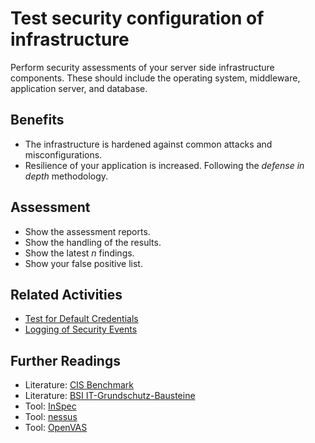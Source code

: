 # Test security configuration of infrastructure

Perform security assessments of your server side infrastructure components. These should include the operating system, middleware, application server, and database.

## Benefits

- The infrastructure is hardened against common attacks and misconfigurations.
- Resilience of your application is increased. Following the *defense in depth* methodology.

## Assessment

- Show the assessment reports.
- Show the handling of the results.
- Show the latest *n* findings.
- Show your false positive list.

## Related Activities

- [Test for Default Credentials](test-for-default-credentials.md)
- [Logging of Security Events](../orange/logging-of-security-events.md)

## Further Readings

- Literature: [CIS Benchmark](https://www.cisecurity.org/cis-benchmarks/)
- Literature: [BSI IT-Grundschutz-Bausteine](https://www.bsi.bund.de/DE/Themen/Unternehmen-und-Organisationen/Standards-und-Zertifizierung/IT-Grundschutz/IT-Grundschutz-Kompendium/IT-Grundschutz-Bausteine/Bausteine_Download_Edition_node.html)
- Tool: [InSpec](https://www.chef.io/products/chef-inspec)
- Tool: [nessus](https://www.tenable.com/products/nessus)
- Tool: [OpenVAS](https://www.openvas.org/)
